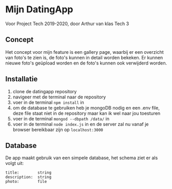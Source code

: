 # Mijn DatingApp
Voor Project Tech 2019-2020, door Arthur van klas Tech 3

## Concept
Het concept voor mijn feature is een gallery page, waarbij er een overzicht van foto's te zien is, de foto's kunnen in detail worden bekeken. Er kunnen nieuwe foto's geüpload worden en de foto's kunnen ook verwijderd worden.

## Installatie
1. clone de datingapp repository
2. navigeer met de terminal naar de repository
3. voer in de terminal `npm install` in
4. om de database te gebruiken heb je mongoDB nodig en een .env file, deze file staat niet in de repository maar kan ik wel naar jou toesturen
5. voer in de terminal `mongod --dbpath /data/` in
6. voer in de terminal `node index.js` in en de server zal nu vanaf je browser bereikbaar zijn op `localhost:3000`

## Database
De app maakt gebruik van een simpele database, het schema ziet er als volgt uit:

```
title:        string
description:  string
photo:        file
```



